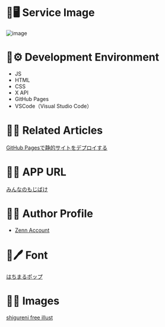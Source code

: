 # 👻🖥 Service Image
![image](https://github.com/user-attachments/assets/aaa80b21-ce02-4d88-9fe1-501e299063f2)

# 👻⚙️ Development Environment
- JS
- HTML
- CSS
- X API
- GitHub Pages
- VSCode（Visual Studio Code）


# 👻📗 Related Articles
 [GitHub Pagesで静的サイトをデプロイする](https://zenn.dev/comsize_press/articles/42f8f9f978a6ef)


# 👻🌐 APP URL
 [みんなのもじばけ](https://minna-no-mojibake.com/)
 

# 👻👷 Author Profile
- [Zenn Account](https://zenn.dev/)

# 👻🖊 Font
[はちまるポップ](https://sankoufont.com/japanese-font/hachimarupop/)

# 👻👧 Images
[shigureni free illust](https://www.shigureni.com/)
